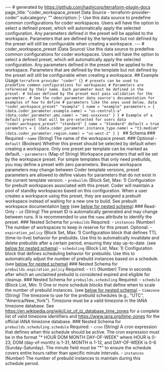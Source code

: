 --- # generated by https://github.com/hashicorp/terraform-plugin-docs page_title: "coder_workspace_preset Data Source - terraform-provider-coder" subcategory: "" description: |- Use this data source to predefine common configurations for coder workspaces. Users will have the option to select a defined preset, which will automatically apply the selected configuration. Any parameters defined in the preset will be applied to the workspace. Parameters that are defined by the template but not defined by the preset will still be configurable when creating a workspace. --- # coder_workspace_preset (Data Source) Use this data source to predefine common configurations for coder workspaces. Users will have the option to select a defined preset, which will automatically apply the selected configuration. Any parameters defined in the preset will be applied to the workspace. Parameters that are defined by the template but not defined by the preset will still be configurable when creating a workspace. ## Example Usage ```terraform provider "coder" {} # presets can be used to predefine common configurations for workspaces # Parameters are referenced by their name. Each parameter must be defined in the preset. # Values defined by the preset must pass validation for the parameter. # See the coder_parameter data source's documentation for examples of how to define # parameters like the ones used below. data "coder_workspace_preset" "example" { name = "example" parameters = { (data.coder_parameter.example.name) = "us-central1-a" (data.coder_parameter.ami.name) = "ami-xxxxxxxx" } } # Example of a default preset that will be pre-selected for users data "coder_workspace_preset" "standard" { name = "Standard" default = true parameters = { (data.coder_parameter.instance_type.name) = "t3.medium" (data.coder_parameter.region.name) = "us-west-2" } } ``` <!-- schema generated by tfplugindocs --> ## Schema ### Required - `name` (String) The name of the workspace preset. ### Optional - `default` (Boolean) Whether this preset should be selected by default when creating a workspace. Only one preset per template can be marked as default. - `parameters` (Map of String) Workspace parameters that will be set by the workspace preset. For simple templates that only need prebuilds, you may define a preset with zero parameters. Because workspace parameters may change between Coder template versions, preset parameters are allowed to define values for parameters that do not exist in the current template version. - `prebuilds` (Block Set, Max: 1) Configuration for prebuilt workspaces associated with this preset. Coder will maintain a pool of standby workspaces based on this configuration. When a user creates a workspace using this preset, they are assigned a prebuilt workspace instead of waiting for a new one to build. See prebuilt workspace documentation [here](https://coder.com/docs/admin/templates/extending-templates/prebuilt-workspaces.md) (see [below for nested schema](#nestedblock--prebuilds)) ### Read-Only - `id` (String) The preset ID is automatically generated and may change between runs. It is recommended to use the `name` attribute to identify the preset. <a id="nestedblock--prebuilds"></a> ### Nested Schema for `prebuilds` Required: - `instances` (Number) The number of workspaces to keep in reserve for this preset. Optional: - `expiration_policy` (Block Set, Max: 1) Configuration block that defines TTL (time-to-live) behavior for prebuilds. Use this to automatically invalidate and delete prebuilds after a certain period, ensuring they stay up-to-date. (see [below for nested schema](#nestedblock--prebuilds--expiration_policy)) - `scheduling` (Block List, Max: 1) Configuration block that defines scheduling behavior for prebuilds. Use this to automatically adjust the number of prebuild instances based on a schedule. (see [below for nested schema](#nestedblock--prebuilds--scheduling)) <a id="nestedblock--prebuilds--expiration_policy"></a> ### Nested Schema for `prebuilds.expiration_policy` Required: - `ttl` (Number) Time in seconds after which an unclaimed prebuild is considered expired and eligible for cleanup. <a id="nestedblock--prebuilds--scheduling"></a> ### Nested Schema for `prebuilds.scheduling` Required: - `schedule` (Block List, Min: 1) One or more schedule blocks that define when to scale the number of prebuild instances. (see [below for nested schema](#nestedblock--prebuilds--scheduling--schedule)) - `timezone` (String) The timezone to use for the prebuild schedules (e.g., "UTC", "America/New_York"). Timezone must be a valid timezone in the IANA timezone database. See https://en.wikipedia.org/wiki/List_of_tz_database_time_zones for a complete list of valid timezone identifiers and https://www.iana.org/time-zones for the official IANA timezone database. <a id="nestedblock--prebuilds--scheduling--schedule"></a> ### Nested Schema for `prebuilds.scheduling.schedule` Required: - `cron` (String) A cron expression that defines when this schedule should be active. The cron expression must be in the format "* HOUR DOM MONTH DAY-OF-WEEK" where HOUR is 0-23, DOM (day-of-month) is 1-31, MONTH is 1-12, and DAY-OF-WEEK is 0-6 (Sunday-Saturday). The minute field must be "*" to ensure the schedule covers entire hours rather than specific minute intervals. - `instances` (Number) The number of prebuild instances to maintain during this schedule period. 